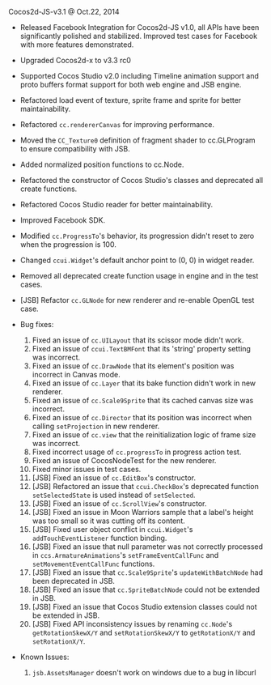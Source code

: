 Cocos2d-JS-v3.1 @ Oct.22, 2014

* Released Facebook Integration for Cocos2d-JS v1.0, all APIs have been significantly polished and stabilized. Improved test cases for Facebook with more features demonstrated.
* Upgraded Cocos2d-x to v3.3 rc0
* Supported Cocos Studio v2.0 including Timeline animation support and proto buffers format support for both web engine and JSB engine.
* Refactored load event of texture, sprite frame and sprite for better maintainability.
* Refactored `cc.rendererCanvas` for improving performance.
* Moved the `CC_Texture0` definition of fragment shader to cc.GLProgram to ensure compatibility with JSB.
* Added normalized position functions to cc.Node.
* Refactored the constructor of Cocos Studio's classes and deprecated all create functions.
* Refactored Cocos Studio reader for better maintainability.
* Improved Facebook SDK.
* Modified `cc.ProgressTo`'s behavior, its progression didn't reset to zero when the progression is 100.
* Changed `ccui.Widget`'s default anchor point to (0, 0) in widget reader.
* Removed all deprecated create function usage in engine and in the test cases.
* [JSB] Refactor `cc.GLNode` for new renderer and re-enable OpenGL test case.

* Bug fixes:
    1. Fixed an issue of `cc.UILayout` that its scissor mode didn't work.
    2. Fixed an issue of `ccui.TextBMFont` that its 'string' property setting was incorrect.
    3. Fixed an issue of `cc.DrawNode` that its element's position was incorrect in Canvas mode.
    4. Fixed an issue of `cc.Layer` that its bake function didn't work in new renderer.
    5. Fixed an issue of `cc.Scale9Sprite` that its cached canvas size was incorrect.
    6. Fixed an issue of `cc.Director` that its position was incorrect when calling `setProjection` in new renderer.
    7. Fixed an issue of `cc.view` that the reinitialization logic of frame size was incorrect.
    8. Fixed incorrect usage of  `cc.progressTo` in progress action test.
    9. Fixed an issue of CocosNodeTest for the new renderer.
    10. Fixed minor issues in test cases.
    11. [JSB] Fixed an issue of `cc.EditBox`'s constructor.
    12. [JSB] Refactored an issue that `ccui.CheckBox`'s deprecated function `setSelectedState` is used instead of `setSelected`.
    13. [JSB] Fixed an issue of `cc.ScrollView`'s constructor.
    14. [JSB] Fixed an issue in Moon Warriors sample that a label's height was too small so it was cutting off its content.
    15. [JSB] Fixed user object conflict in `ccui.Widget`'s `addTouchEventListener` function binding.
    16. [JSB] Fixed an issue that null parameter was not correctly processed in `ccs.ArmatureAnimations`'s `setFrameEventCallFunc` and `setMovementEventCallFunc` functions.
    17. [JSB] Fixed an issue that `cc.Scale9Sprite`'s `updateWithBatchNode` had been deprecated in JSB.
    18. [JSB] Fixed an issue that `cc.SpriteBatchNode` could not be extended in JSB.
    19. [JSB] Fixed an issue that Cocos Studio extension classes could not be extended in JSB.
    20. [JSB] Fixed API inconsistency issues by renaming `cc.Node`'s `getRotationSkewX/Y` and `setRotationSkewX/Y` to `getRotationX/Y` and `setRotationX/Y`.

* Known Issues:
    1. `jsb.AssetsManager` doesn't work on windows due to a bug in libcurl